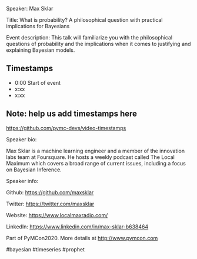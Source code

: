 
Speaker: Max Sklar

Title: What is probability? A philosophical question with practical implications for Bayesians


Event description:
This talk will familiarize you with the philosophical questions of probability and the implications when it comes to justifying and explaining Bayesian models.


## Timestamps
- 0:00 Start of event
- x:xx 
- x:xx

## Note: help us add timestamps here
https://github.com/pymc-devs/video-timestamps

Speaker bio:

Max Sklar is a machine learning engineer and a member of the innovation labs team at Foursquare. He hosts a weekly podcast called The Local Maximum which covers a broad range of current issues, including a focus on Bayesian Inference.

Speaker info: 

Github: https://github.com/maxsklar

Twitter: https://twitter.com/maxsklar

Website: https://www.localmaxradio.com/

LinkedIn: https://www.linkedin.com/in/max-sklar-b638464

Part of PyMCon2020. 
More details at http://www.pymcon.com  

#bayesian #timeseries #prophet
